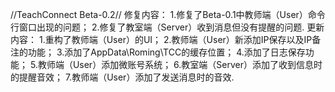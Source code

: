 //TeachConnect Beta-0.2//
修复内容：
1.修复了Beta-0.1中教师端（User）命令行窗口出现的问题；
2.修复了教室端（Server）收到消息但没有提醒的问题.
更新内容：
1.重构了教师端（User）的UI；
2.教师端（User）新添加IP保存以及IP备注的功能；
3.添加了AppData\Roming\TCC的缓存位置；
4.添加了日志保存功能；
5.教师端（User）添加微账号系统；
6.教室端（Server）添加了收到信息时的提醒音效；
7.教师端（User）添加了发送消息时的音效.
